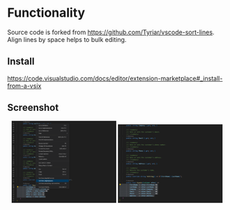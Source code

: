 # Functionality
Source code is forked from https://github.com/Tyriar/vscode-sort-lines.
Align lines by space helps to bulk editing.


## Install

https://code.visualstudio.com/docs/editor/extension-marketplace#_install-from-a-vsix

## Screenshot

<p align="center">
<img src="screenshot/Screenshot-1.png" width="240" /> 
<img src="screenshot/Screenshot-2.png" width="240" /> 
</p>
